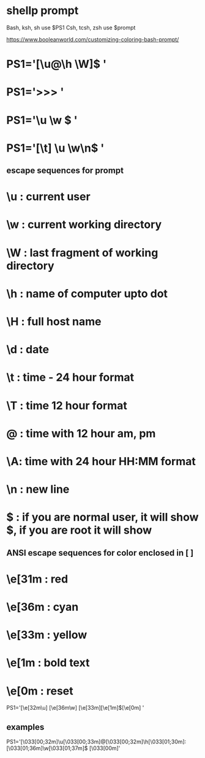 # shellp prompt

Bash, ksh, sh use $PS1
Csh, tcsh, zsh use $prompt

https://www.booleanworld.com/customizing-coloring-bash-prompt/

# PS1='[\u@\h \W]\$ '
# PS1='>>> '
# PS1='\u \w $ '
# PS1='[\t] \u \w\n$ '

## escape sequences for prompt
# \u : current user
# \w : current working directory
# \W : last fragment of working directory
# \h : name of computer upto dot
# \H : full host name
# \d : date
# \t : time - 24 hour format
# \T : time 12 hour format
# \@ : time with 12 hour am, pm
# \A: time with 24 hour HH:MM format
# \n : new line
# \$ : if you are normal user, it will show $, if you are root it will show #

## ANSI escape sequences for color enclosed in \[  \]
# \e[31m : red
# \e[36m : cyan
# \e[33m : yellow
# \e[1m  : bold text
# \e[0m  : reset
PS1='\[\e[32m\u\] \[\e[36m\w\] \[\e[33m\]\[\e[1m\]$\[\e[0m\] '

## examples
PS1='\[\033[00;32m\]\u\[\033[00;33m\]@\[\033[00;32m\]\h\[\033[01;30m\]:\[\033[01;36m\]\w\[\033[01;37m\]$ \[\033[00m\]'

